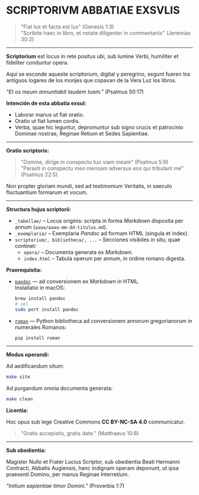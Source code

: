 # SCRIPTORIVM ABBATIAE EXSVLIS

> "Fiat lux et facta est lux" (Genesis 1:3)  
> "Scribite haec in libro, et notate diligenter in commentariis" (Jeremias 30:2)

---

**Scriptorium** est locus in rete positus ubi, sub lumine Verbi, humiliter et fideliter conduntur opera.

Aquí se esconde aqueste scriptorium, digital y peregrino, segunt fueren los antiguos logares de los monjes que copavan de la Vera Luz los libros. 

_"Et os meum annuntiabit laudem tuam."_ (Psalmus 50:17)

**Intención de esta abbatía exsul:**

- Laborar manus ut fiat oratio.
- Oratio ut fiat lumen cordis.
- Verba, quae hic leguntur, depromuntur sub signo crucis et patrocinio Dominae nostrae, Reginae Retium et Sedes Sapientiae.

---

**Oratio scriptoris:**

> "Domine, dirige in conspectu tuo viam meam" (Psalmus 5:9)  
> "Parasti in conspectu meo mensam adversus eos qui tribulant me" (Psalmus 22:5)

Non propter gloriam mundi, sed ad testimonium Veritatis, in saeculo fluctuantium formarum et vocum.

---

**Structura hujus scriptorii:**

- `_tabellae/` – Locus originis: scripta in forma *Markdown* disposita per annum (`aaaa/aaaa-mm-dd-titulus.md`).
- `_exemplaria/` – Exemplaria *Pandoc* ad formam HTML (singula et index).
- `scriptorium/, bibliotheca/, ...` – Secciones visibiles in situ, quae continet:
  - `opera/` – Documenta generata ex *Markdown*.
  - `index.html` – Tabula operum per annum, in ordine romano digesta.

**Praerequisita:**

- [`pandoc`](https://pandoc.org) — ad conversionem ex *Markdown* in HTML.  
  Installatio in macOS:
  ```sh
  brew install pandoc
  # vel
  sudo port install pandoc
  ```

- [`roman`](https://pypi.org/project/roman/) — Python bibliotheca ad conversionem annorum gregorianorum in numerales Romanos:
  ```sh
  pip install roman
  ```

---

**Modus operandi:**

Ad aedificandum situm:
```sh
make site
```

Ad purgandum omnia documenta generata:
```sh
make clean
```

**Licentia:**

Hoc opus sub lege Creative Commons **CC BY-NC-SA 4.0** communicatur.  
> "Gratis accepistis, gratis date." (Matthaeus 10:8)

---

**Sub obedientia:**

Magister Nullo et Frater Lucius Scriptor, sub obedientia Beati Hermanni Contracti, Abbatis Augiensis, hanc indignam operam deponunt, ut ipsa praesenti Domino, per manus Reginae Interretium.

_"Initium sapientiae timor Domini."_ (Proverbia 1:7)
